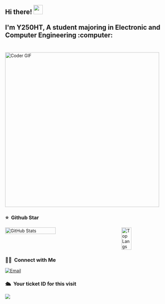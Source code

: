 <h2 align="left">
 <abc>
  <br>Hi there! <img src="https://user-images.githubusercontent.com/42378118/110234147-e3259600-7f4e-11eb-95be-0c4047144dea.gif" width="30"><br>
  <br> I'm Y250HT, A student majoring in Electronic and Computer Engineering :computer:<br>
  <br>
 </abc>
</h2>

<img align="center" src="https://media.giphy.com/media/SWoSkN6DxTszqIKEqv/giphy.gif" alt="Coder GIF" width="500">

### ⭐️ &nbsp;Github Star


<div style="display: flex; justify-content: space-between; align-items: flex-start;">
  <img width="57%" alt="GitHub Stats" src="https://github-readme-stats.vercel.app/api?username=Y250HT&count_private=true&show_icons=true" />
  <img width="25%" alt="Top Langs" src="https://github-readme-stats.vercel.app/api/top-langs/?username=Y250HT" />
</div>



### 🤝🏻 &nbsp;Connect with Me
<a href="mailto:1501483814@qq.com"><img alt="Email" src="https://img.shields.io/badge/Email-1501483814@qq.com-blue?style=flat-square&logo=gmail"></a>




### 🛳 &nbsp;Your ticket ID for this visit
<img src="https://profile-counter.glitch.me/Y250HT/count.svg" />

